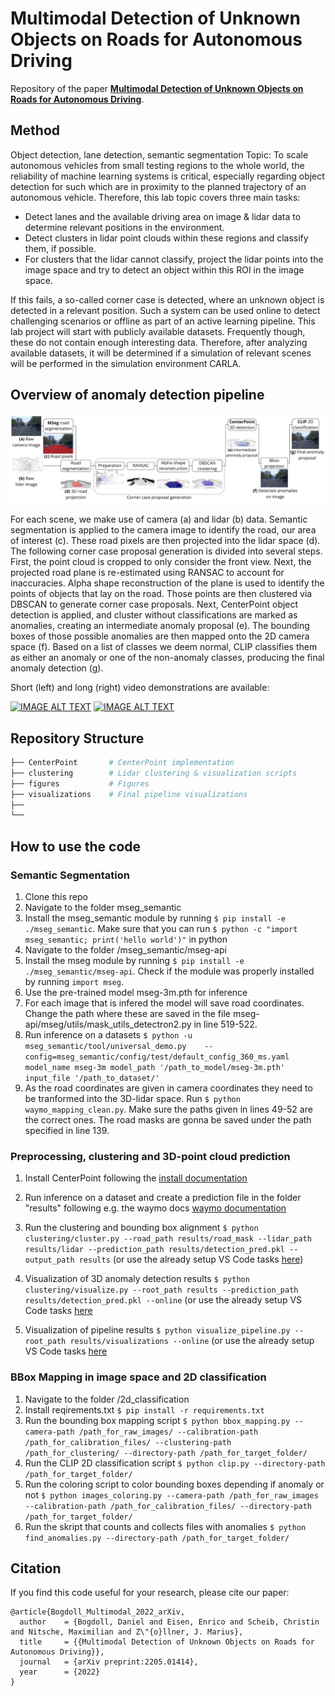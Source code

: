 # Multimodal Detection of Unknown Objects on Roads for Autonomous Driving

Repository of the paper **[Multimodal Detection of Unknown Objects on Roads for Autonomous Driving](https://arxiv.org/abs/2205.01414)**.

## Method 
Object detection, lane detection, semantic segmentation
Topic: To scale autonomous vehicles from small testing regions to the whole world, the reliability of machine learning systems is critical, especially regarding object detection for such which are in proximity to the planned trajectory of an autonomous vehicle. Therefore, this lab topic covers three main tasks:

- Detect lanes and the available driving area on image & lidar data to determine relevant positions in the environment.
- Detect clusters in lidar point clouds within these regions and classify them, if possible.
- For clusters that the lidar cannot classify, project the lidar points into the image space and try to detect an object within this ROI in the image space.

If this fails, a so-called corner case is detected, where an unknown object is detected in a relevant position. Such a system can be used online to detect challenging scenarios or offline as part of an active learning pipeline. This lab project will start with publicly available datasets. Frequently though, these do not contain enough interesting data. Therefore, after analyzing available datasets, it will be determined if a simulation of relevant scenes will be performed in the simulation environment CARLA.

## Overview of anomaly detection pipeline

![Pipeline](/figures/Pipeline_Overview.jpg)

For each scene, we make use of camera (a) and lidar (b) data. Semantic segmentation is applied to the camera image to identify the road, our area of interest (c). These road pixels are then projected into the lidar space (d). The following corner case proposal generation is divided into several steps. First, the point cloud is cropped to only consider the front view. Next, the projected road plane is re-estimated using RANSAC to account for inaccuracies. Alpha shape reconstruction of the plane is used to identify the points of objects that lay on the road. Those points are then clustered via DBSCAN to generate corner case proposals. Next, CenterPoint object detection is applied, and cluster without classifications are marked as anomalies, creating an intermediate anomaly proposal (e). The bounding boxes of those possible anomalies are then mapped onto the 2D camera space (f). Based on a list of classes we deem normal, CLIP classifies them as either an anomaly or one of the non-anomaly classes, producing the final anomaly detection (g).

Short (left) and long (right) video demonstrations are available:

[![IMAGE ALT TEXT](http://img.youtube.com/vi/YRlZFhbzw3Q/0.jpg)](http://www.youtube.com/watch?v=YRlZFhbzw3Q "Multimodal Detection of Unknown Objects on Roads for Autonomous Driving [short]") [![IMAGE ALT TEXT](http://img.youtube.com/vi/p4baatp9bUk/0.jpg)](http://www.youtube.com/watch?v=p4baatp9bUk "Multimodal Detection of Unknown Objects on Roads for Autonomous Driving [long]")

## Repository Structure
```bash
├── CenterPoint       # CenterPoint implementation
├── clustering        # Lidar clustering & visualization scripts
├── figures           # Figures
├── visualizations    # Final pipeline visualizations
├──   
└──             
```

## How to use the code
### Semantic Segmentation 
1. Clone this repo
2. Navigate to the folder mseg_semantic
3. Install the mseg_semantic module by running `$ pip install -e ./mseg_semantic`. 
Make sure that you can run `$ python -c "import mseg_semantic; print('hello world')"` in python
4. Navigate to the folder /mseg_semantic/mseg-api
5. Install the mseg module by running `$ pip install -e ./mseg_semantic/mseg-api`. Check if the module was properly installed by running `import mseg`.
6. Use the pre-trained model mseg-3m.pth for inference
7. For each image that is infered the model will save road coordinates. Change the path where these are saved in the file mseg-api/mseg/utils/mask_utils_detectron2.py in line 519-522. 
8. Run inference on a datasets
`$ python -u mseg_semantic/tool/universal_demo.py    --config=mseg_semantic/config/test/default_config_360_ms.yaml model_name mseg-3m model_path '/path_to_model/mseg-3m.pth' input_file '/path_to_dataset/'`
9. As the road coordinates are given in camera coordinates they need to be tranformed into the 3D-lidar space. Run `$ python waymo_mapping_clean.py`. Make sure the paths given in lines 49-52 are the correct ones. The road masks are gonna be saved under the path specified in line 139. 

### Preprocessing, clustering and 3D-point cloud prediction

1. Install CenterPoint following the [install documentation](https://github.com/tianweiy/CenterPoint/blob/master/docs/INSTALL.md)
2. Run inference on a dataset and create a prediction file in the folder "results" following e.g. the waymo docs [waymo documentation](https://github.com/tianweiy/CenterPoint/blob/master/docs/WAYMO.md)
3. Run the clustering and bounding box alignment `$ python clustering/cluster.py --road_path results/road_mask --lidar_path results/lidar --prediction_path results/detection_pred.pkl --output_path results` (or use the already setup VS Code tasks [here](.vscode/launch.json))
4. Visualization of 3D anomaly detection results `$ python clustering/visualize.py --root_path results --prediction_path results/detection_pred.pkl --online` (or use the already setup VS Code tasks [here](.vscode/launch.json)

5. Visualization of pipeline results `$ python visualize_pipeline.py --root_path results/visualizations --online` (or use the already setup VS Code tasks [here](.vscode/launch.json)

### BBox Mapping in image space and 2D classification

1. Navigate to the folder /2d_classification
2. Install reqirements.txt `$ pip install -r requirements.txt`
3. Run the bounding box mapping script `$ python bbox_mapping.py --camera-path /path_for_raw_images/ --calibration-path /path_for_calibration_files/ --clustering-path /path_for_clustering/ --directory-path /path_for_target_folder/`
4. Run the CLIP 2D classification script `$ python clip.py --directory-path /path_for_target_folder/`
5. Run the coloring script to color bounding boxes depending if anomaly or not `$ python images_coloring.py --camera-path /path_for_raw_images --calibration-path /path_for_calibration_files/ --directory-path /path_for_target_folder/ `
6. Run the skript that counts and collects files with anomalies `$ python find_anomalies.py --directory-path /path_for_target_folder/`

## Citation
If you find this code useful for your research, please cite our paper:
```
@article{Bogdoll_Multimodal_2022_arXiv,
  author    = {Bogdoll, Daniel and Eisen, Enrico and Scheib, Christin and Nitsche, Maximilian and Z\"{o}llner, J. Marius},
  title     = {{Multimodal Detection of Unknown Objects on Roads for Autonomous Driving}}, 
  journal   = {arXiv preprint:2205.01414},
  year      = {2022}
}
```
